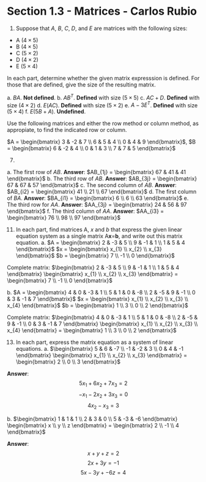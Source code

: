 # Section 1.3 - Matrices - Carlos Rubio

1. Suppose that *A*, *B*, *C*, *D*, and *E* are matrices with the following sizes:
  - A ($4 \times 5$)
  - B ($4 \times 5$)
  - C ($5 \times 2$)
  - D ($4 \times 2$)
  - E ($5 \times 4$)

In each part, determine whether the given matrix expresssion is defined. For those that are defined, give the size of the resulting matrix.

  a. $BA$. **Not defined**.
  b. $AB^T$. **Defined** with size ($5 \times 5$)
  c. $AC + D$. **Defined** with size ($4 \times 2$)
  d. $E(AC)$. **Defined** with size ($5 \times 2$)
  e. $A - 3E^T$. **Defined** with size ($5 \times 4$)
  f. $E(5B + A)$. **Undefined**.

Use the following matrices and either the row method or column method, as appropiate, to find the indicated row or column.

$A = \begin{bmatrix} 3 & -2 & 7 \\ 6 & 5 & 4 \\ 0 & 4 & 9 \end{bmatrix}$, $B = \begin{bmatrix} 6 & -2 & 4 \\ 0 & 1 & 3 \\ 7 & 7 & 5 \end{bmatrix}$

7.
a. The first row of *AB*. **Answer**:  $AB_{1j} = \begin{bmatrix} 67 & 41 & 41 \end{bmatrix}$
b. The third row of *AB*. **Answer**: $AB_{3j} = \begin{bmatrix} 67 & 67 & 57 \end{bmatrix}$ 
c. The second column of *AB*. **Answer**: $AB_{i2} = \begin{bmatrix} 41 \\ 21 \\ 67 \end{bmatrix}$
d. The first column of *BA*. **Answer**: $BA_{i1} = \begin{bmatrix} 6 \\ 6 \\ 63 \end{bmatrix}$
e. The third row for *AA*. **Answer**: $AA_{3j} = \begin{bmatrix} 24 & 56 & 97 \end{bmatrix}$
f. The third column of *AA*. **Answer**: $AA_{i3} = \begin{bmatrix} 76 \\ 98 \\ 97 \end{bmatrix}$

11. In each part, find matrices A, *x* and *b* that express the given linear equation system as a single matrix A**x**=**b**, and write out this matrix equation.
  a. 
  $A = \begin{bmatrix} 2 & -3 & 5 \\ 9 & -1 & 1 \\ 1 & 5 & 4 \end{bmatrix}$
  $x = \begin{bmatrix} x_{1} \\ x_{2} \\ x_{3} \end{bmatrix}$
  $b = \begin{bmatrix} 7 \\ -1 \\ 0 \end{bmatrix}$
  
Complete matrix: $\begin{bmatrix} 2 & -3 & 5 \\ 9 & -1 & 1 \\ 1 & 5 & 4 \end{bmatrix} \begin{bmatrix} x_{1} \\ x_{2} \\ x_{3} \end{bmatrix} = \begin{bmatrix} 7 \\ -1 \\ 0 \end{bmatrix}$

  b.
  $A = \begin{bmatrix} 4 & 0 & -3 & 1 \\ 5 & 1 & 0 & -8 \\ 2 & -5 & 9 & -1 \\ 0 & 3 & -1 & 7 \end{bmatrix}$
  $x = \begin{bmatrix} x_{1} \\ x_{2} \\ x_{3} \\ x_{4} \end{bmatrix}$
  $b = \begin{bmatrix} 1 \\ 3 \\ 0 \\ 2 \end{bmatrix}$

Complete matrix: $\begin{bmatrix} 4 & 0 & -3 & 1 \\ 5 & 1 & 0 & -8 \\ 2 & -5 & 9 & -1 \\ 0 & 3 & -1 & 7 \end{bmatrix} \begin{bmatrix} x_{1} \\ x_{2} \\ x_{3} \\ x_{4} \end{bmatrix} = \begin{bmatrix} 1 \\ 3 \\ 0 \\ 2 \end{bmatrix}$

13. In each part, express the matrix equation as a system of linear equations.
  a. $\begin{bmatrix} 5 & 6 & -7 \\ -1 & -2 & 3 \\ 0 & 4 & -1 \end{bmatrix} \begin{bmatrix} x_{1} \\ x_{2} \\ x_{3} \end{bmatrix} = \begin{bmatrix} 2 \\ 0 \\ 3 \end{bmatrix}$ 

  **Answer**:
  $$ 5x_{1} + 6x_{2} + 7x_{3} = 2 $$
  $$ -x_{1} - 2x_{2} + 3x_{3} = 0 $$
  $$ 4x_{2} - x_{3} = 3 $$

  b. $\begin{bmatrix} 1 & 1 & 1 \\ 2 & 3 & 0 \\ 5 & -3 & -6 \end{bmatrix} \begin{bmatrix} x \\ y \\ z \end{bmatrix} = \begin{bmatrix} 2 \\ -1 \\ 4 \end{bmatrix}$

  **Answer**:
  $$ x + y + z = 2 $$
  $$ 2x + 3y = -1 $$
  $$ 5x - 3y + -6z = 4$$

